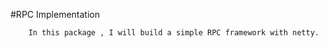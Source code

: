#RPC Implementation
```$xslt
    In this package , I will build a simple RPC framework with netty.  
```